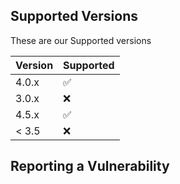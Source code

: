 

## Supported Versions

These are our Supported versions

| Version | Supported          |
| ------- | ------------------ |
| 4.0.x   | :white_check_mark: |
| 3.0.x   | :x:                |
| 4.5.x   | :white_check_mark: |
| < 3.5   | :x:                |

## Reporting a Vulnerability
